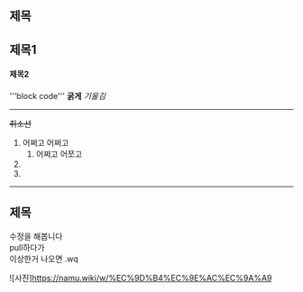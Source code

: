 ## 제목

## 제목1

#### 제목2

'''block code'''
**굵게**
*기울김*

***
~~취소선~~
1. 어쩌고 어쩌고
    1. 어쩌고 어쪼고
2.
3.

***

## 제목
수정을 해봅니다  
pull하다가   
이상한거 나오면 .wq

![사진]https://namu.wiki/w/%EC%9D%B4%EC%9E%AC%EC%9A%A9
